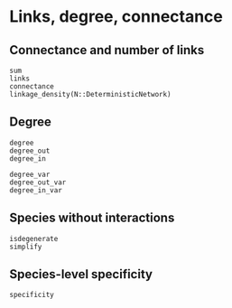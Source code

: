 # Links, degree, connectance

## Connectance and number of links

```@docs
sum
links
connectance
linkage_density(N::DeterministicNetwork)
```

## Degree

```@docs
degree
degree_out
degree_in
```

```@docs
degree_var
degree_out_var
degree_in_var
```

## Species without interactions

```@docs
isdegenerate
simplify
```

## Species-level specificity

```@docs
specificity
```
